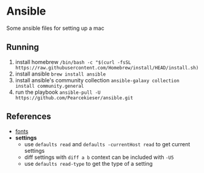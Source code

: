 # Ansible
Some ansible files for setting up a mac

## Running
1. install homebrew `/bin/bash -c "$(curl -fsSL https://raw.githubusercontent.com/Homebrew/install/HEAD/install.sh)`
2. install ansible `brew install ansible`
3. install ansible's community collection `ansible-galaxy collection install community.general`
4. run the playbook `ansible-pull -U https://github.com/Pearcekieser/ansible.git`

## References
- [fonts](https://github.com/fubarhouse/ansible-role-macfonts/blob/master/tasks/fonts.yml)
- **settings**
  - use `defaults read` and `defaults -currentHost read` to get current settings
  - diff settings with `diff a b` context can be included with `-U5`
  - use `defaults read-type` to get the type of a setting